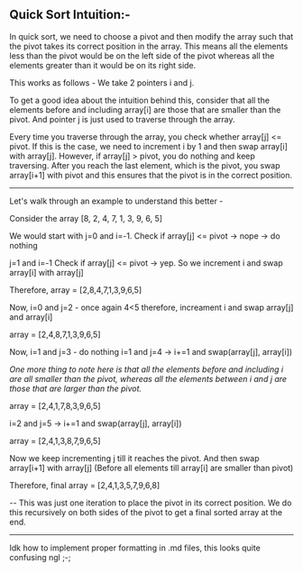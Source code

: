 ## Quick Sort Intuition:-

In quick sort, we need to choose a pivot and then modify the array such that the pivot takes its correct position in the array.
This means all the elements less than the pivot would be on the left side of the pivot whereas all the elements greater than it would be on its right side.

This works as follows - 
We take 2 pointers i and j.

To get a good idea about the intuition behind this, consider that all the elements before and including array[i] are those that are smaller than the pivot.
And pointer j is just used to traverse through the array.

Every time you traverse through the array, you check whether array[j] <= pivot. If this is the case, we need to increment i by 1 and then swap array[i] with array[j].
However, if array[j] > pivot, you do nothing and keep traversing.
After you reach the last element, which is the pivot, you swap array[i+1] with pivot and this ensures that the pivot is in the correct position.

---------------------------------------------------------------------------------------------------------------------------------------------------
Let's walk through an example to understand this better - 

Consider the array [8, 2, 4, 7, 1, 3, 9, 6, 5]

We would start with j=0 and i=-1.
Check if array[j] <= pivot -> nope -> do nothing

j=1 and i=-1
Check if array[j] <= pivot -> yep. So we increment i and swap array[i] with array[j]

Therefore, array = [2,8,4,7,1,3,9,6,5]

Now, i=0 and j=2 - once again 4<5 therefore, increament i and swap array[j] and array[i]

array = [2,4,8,7,1,3,9,6,5]

Now, i=1 and j=3 - do nothing
i=1 and j=4 -> i+=1 and swap(array[j], array[i])

*One more thing to note here is that all the elements before and including i are all smaller than the pivot, whereas all the elements between i and j are those that are larger than the pivot.*

array = [2,4,1,7,8,3,9,6,5]

i=2 and j=5 -> i+=1 and swap(array[j], array[i])

array = [2,4,1,3,8,7,9,6,5]

Now we keep incrementing j till it reaches the pivot.
And then swap array[i+1] with array[j] (Before all elements till array[i] are smaller than pivot)

Therefore, final array = [2,4,1,3,5,7,9,6,8]

-- This was just one iteration to place the pivot in its correct position. We do this recursively on both sides of the pivot to get a final sorted array at the end.



-------------------------------------------------------------------------------
Idk how to implement proper formatting in .md files, this looks quite confusing ngl ;-;






